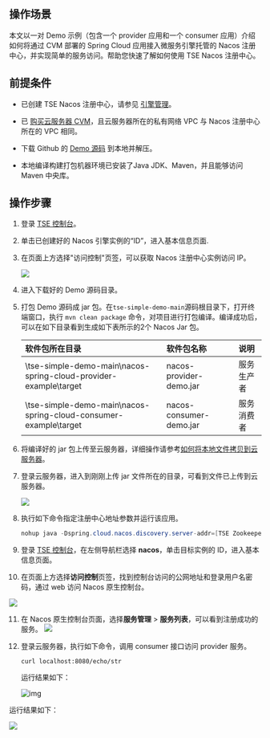 ## 操作场景

本文以一对 Demo 示例（包含一个 provider 应用和一个 consumer 应用）介绍如何将通过 CVM 部署的 Spring Cloud 应用接入微服务引擎托管的 Nacos 注册中心，并实现简单的服务访问。帮助您快速了解如何使用 TSE Nacos 注册中心。





## 前提条件

- 已创建 TSE Nacos 注册中心，请参见 [引擎管理](https://cloud.tencent.com/document/product/1364/63997)。

- 已 [购买云服务器 CVM](https://buy.cloud.tencent.com/cvm)，且云服务器所在的私有网络 VPC 与 Nacos 注册中心所在的 VPC 相同。

- 下载 Github 的 [Demo 源码](https://github.com/tencentyun/tse-simple-demo) 到本地并解压。

- 本地编译构建打包机器环境已安装了Java JDK、Maven，并且能够访问 Maven 中央库。

  

## 操作步骤

1. 登录 [TSE 控制台](https://console.cloud.tencent.com/tse)。

2. 单击已创建好的 Nacos 引擎实例的“ID”，进入基本信息页面.

3. 在页面上方选择"访问控制"页签，可以获取 Nacos 注册中心实例访问 IP。

   ![](https://qcloudimg.tencent-cloud.cn/raw/ad047b6e0ddd98dc00ac83056e265a0c.png)

4. 进入下载好的 Demo 源码目录。

5. 打包 Demo 源码成 jar 包。在`tse-simple-demo-main`源码根目录下，打开终端窗口，执行 `mvn clean package` 命令，对项目进行打包编译。编译成功后，可以在如下目录看到生成如下表所示的2个 Nacos Jar 包。

   | 软件包所在目录                                               | 软件包名称              | 说明       |
   | :----------------------------------------------------------- | :---------------------- | :--------- |
   | \tse-simple-demo-main\nacos-spring-cloud-provider-example\target | nacos-provider-demo.jar | 服务生产者 |
   | \tse-simple-demo-main\nacos-spring-cloud-consumer-example\target | nacos-consumer-demo.jar | 服务消费者 |

6. 将编译好的 jar 包上传至云服务器，详细操作请参考[如何将本地文件拷贝到云服务器](https://cloud.tencent.com/document/product/213/39138)。

7. 登录云服务器，进入到刚刚上传 jar 文件所在的目录，可看到文件已上传到云服务器。

   ![](https://qcloudimg.tencent-cloud.cn/raw/3b9493990f93e9bc46c8b4d55a3c5ccd.png)

8. 执行如下命令指定注册中心地址参数并运行该应用。

   ```java
   nohup java -Dspring.cloud.nacos.discovery.server-addr=[TSE Zookeeper注册中心实例访问IP:8848] -jar [jar包名称] &
   ```

9. 登录 [TSE 控制台](https://console.cloud.tencent.com/tse)，在左侧导航栏选择 **nacos**，单击目标实例的 ID，进入基本信息页面。

10. 在页面上方选择**访问控制**页签，找到控制台访问的公网地址和登录用户名密码，通过 web 访问 Nacos 原生控制台。

![](https://qcloudimg.tencent-cloud.cn/raw/c23a003df4bf59c8ae9dc47bc319a169.png)

11. 在 Nacos 原生控制台页面，选择**服务管理** > **服务列表**，可以看到注册成功的服务。
      ![](https://qcloudimg.tencent-cloud.cn/raw/5427e1686636a78f81f713d145342e19.png)

12. 登录云服务器，执行如下命令，调用 consumer 接口访问 provider 服务。

    ```
    curl localhost:8080/echo/str
    ```

       运行结果如下：

       ![img](https://qcloudimg.tencent-cloud.cn/raw/bd57a6f417e29dcd063081217e267180.png)



   运行结果如下：

   ![](https://qcloudimg.tencent-cloud.cn/raw/bd57a6f417e29dcd063081217e267180.png)





